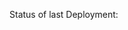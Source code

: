 

Status of last Deployment:<br>
<img scr="https://github.com/ShadowDrifters/CalcSharp/workflows/DNFr/badge.svg?branch=master"><br>
